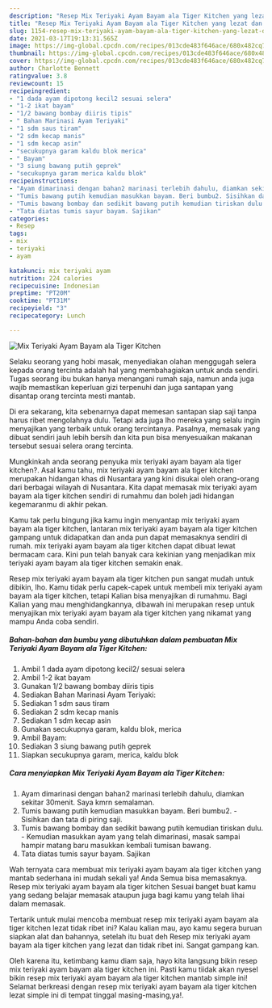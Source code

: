```yaml
---
description: "Resep Mix Teriyaki Ayam Bayam ala Tiger Kitchen yang lezat dan Mudah Dibuat"
title: "Resep Mix Teriyaki Ayam Bayam ala Tiger Kitchen yang lezat dan Mudah Dibuat"
slug: 1154-resep-mix-teriyaki-ayam-bayam-ala-tiger-kitchen-yang-lezat-dan-mudah-dibuat
date: 2021-03-17T19:13:31.565Z
image: https://img-global.cpcdn.com/recipes/013cde483f646ace/680x482cq70/mix-teriyaki-ayam-bayam-ala-tiger-kitchen-foto-resep-utama.jpg
thumbnail: https://img-global.cpcdn.com/recipes/013cde483f646ace/680x482cq70/mix-teriyaki-ayam-bayam-ala-tiger-kitchen-foto-resep-utama.jpg
cover: https://img-global.cpcdn.com/recipes/013cde483f646ace/680x482cq70/mix-teriyaki-ayam-bayam-ala-tiger-kitchen-foto-resep-utama.jpg
author: Charlotte Bennett
ratingvalue: 3.8
reviewcount: 15
recipeingredient:
- "1 dada ayam dipotong kecil2 sesuai selera"
- "1-2 ikat bayam"
- "1/2 bawang bombay diiris tipis"
- " Bahan Marinasi Ayam Teriyaki"
- "1 sdm saus tiram"
- "2 sdm kecap manis"
- "1 sdm kecap asin"
- "secukupnya garam kaldu blok merica"
- " Bayam"
- "3 siung bawang putih geprek"
- "secukupnya garam merica kaldu blok"
recipeinstructions:
- "Ayam dimarinasi dengan bahan2 marinasi terlebih dahulu, diamkan sekitar 30menit. Saya kmrn semalaman."
- "Tumis bawang putih kemudian masukkan bayam. Beri bumbu2. Sisihkan dan tata di piring saji."
- "Tumis bawang bombay dan sedikit bawang putih kemudian tiriskan dulu. Kemudian masukkan ayam yang telah dimarinasi, masak sampai hampir matang baru masukkan kembali tumisan bawang."
- "Tata diatas tumis sayur bayam. Sajikan"
categories:
- Resep
tags:
- mix
- teriyaki
- ayam

katakunci: mix teriyaki ayam 
nutrition: 224 calories
recipecuisine: Indonesian
preptime: "PT20M"
cooktime: "PT31M"
recipeyield: "3"
recipecategory: Lunch

---
```



![Mix Teriyaki Ayam Bayam ala Tiger Kitchen](https://img-global.cpcdn.com/recipes/013cde483f646ace/680x482cq70/mix-teriyaki-ayam-bayam-ala-tiger-kitchen-foto-resep-utama.jpg)

Selaku seorang yang hobi masak, menyediakan olahan menggugah selera kepada orang tercinta adalah hal yang membahagiakan untuk anda sendiri. Tugas seorang ibu bukan hanya menangani rumah saja, namun anda juga wajib memastikan keperluan gizi terpenuhi dan juga santapan yang disantap orang tercinta mesti mantab.

Di era  sekarang, kita sebenarnya dapat memesan santapan siap saji tanpa harus ribet mengolahnya dulu. Tetapi ada juga lho mereka yang selalu ingin menyajikan yang terbaik untuk orang tercintanya. Pasalnya, memasak yang dibuat sendiri jauh lebih bersih dan kita pun bisa menyesuaikan makanan tersebut sesuai selera orang tercinta. 



Mungkinkah anda seorang penyuka mix teriyaki ayam bayam ala tiger kitchen?. Asal kamu tahu, mix teriyaki ayam bayam ala tiger kitchen merupakan hidangan khas di Nusantara yang kini disukai oleh orang-orang dari berbagai wilayah di Nusantara. Kita dapat memasak mix teriyaki ayam bayam ala tiger kitchen sendiri di rumahmu dan boleh jadi hidangan kegemaranmu di akhir pekan.

Kamu tak perlu bingung jika kamu ingin menyantap mix teriyaki ayam bayam ala tiger kitchen, lantaran mix teriyaki ayam bayam ala tiger kitchen gampang untuk didapatkan dan anda pun dapat memasaknya sendiri di rumah. mix teriyaki ayam bayam ala tiger kitchen dapat dibuat lewat bermacam cara. Kini pun telah banyak cara kekinian yang menjadikan mix teriyaki ayam bayam ala tiger kitchen semakin enak.

Resep mix teriyaki ayam bayam ala tiger kitchen pun sangat mudah untuk dibikin, lho. Kamu tidak perlu capek-capek untuk membeli mix teriyaki ayam bayam ala tiger kitchen, tetapi Kalian bisa menyajikan di rumahmu. Bagi Kalian yang mau menghidangkannya, dibawah ini merupakan resep untuk menyajikan mix teriyaki ayam bayam ala tiger kitchen yang nikamat yang mampu Anda coba sendiri.

<!--inarticleads1-->

##### Bahan-bahan dan bumbu yang dibutuhkan dalam pembuatan Mix Teriyaki Ayam Bayam ala Tiger Kitchen:

1. Ambil 1 dada ayam dipotong kecil2/ sesuai selera
1. Ambil 1-2 ikat bayam
1. Gunakan 1/2 bawang bombay diiris tipis
1. Sediakan  Bahan Marinasi Ayam Teriyaki:
1. Sediakan 1 sdm saus tiram
1. Sediakan 2 sdm kecap manis
1. Sediakan 1 sdm kecap asin
1. Gunakan secukupnya garam, kaldu blok, merica
1. Ambil  Bayam:
1. Sediakan 3 siung bawang putih geprek
1. Siapkan secukupnya garam, merica, kaldu blok




<!--inarticleads2-->

##### Cara menyiapkan Mix Teriyaki Ayam Bayam ala Tiger Kitchen:

1. Ayam dimarinasi dengan bahan2 marinasi terlebih dahulu, diamkan sekitar 30menit. Saya kmrn semalaman.
1. Tumis bawang putih kemudian masukkan bayam. Beri bumbu2. - Sisihkan dan tata di piring saji.
1. Tumis bawang bombay dan sedikit bawang putih kemudian tiriskan dulu. - Kemudian masukkan ayam yang telah dimarinasi, masak sampai hampir matang baru masukkan kembali tumisan bawang.
1. Tata diatas tumis sayur bayam. Sajikan




Wah ternyata cara membuat mix teriyaki ayam bayam ala tiger kitchen yang mantab sederhana ini mudah sekali ya! Anda Semua bisa memasaknya. Resep mix teriyaki ayam bayam ala tiger kitchen Sesuai banget buat kamu yang sedang belajar memasak ataupun juga bagi kamu yang telah lihai dalam memasak.

Tertarik untuk mulai mencoba membuat resep mix teriyaki ayam bayam ala tiger kitchen lezat tidak ribet ini? Kalau kalian mau, ayo kamu segera buruan siapkan alat dan bahannya, setelah itu buat deh Resep mix teriyaki ayam bayam ala tiger kitchen yang lezat dan tidak ribet ini. Sangat gampang kan. 

Oleh karena itu, ketimbang kamu diam saja, hayo kita langsung bikin resep mix teriyaki ayam bayam ala tiger kitchen ini. Pasti kamu tiidak akan nyesel bikin resep mix teriyaki ayam bayam ala tiger kitchen mantab simple ini! Selamat berkreasi dengan resep mix teriyaki ayam bayam ala tiger kitchen lezat simple ini di tempat tinggal masing-masing,ya!.

